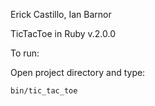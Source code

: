 Erick Castillo, Ian Barnor

TicTacToe in Ruby v.2.0.0

To run:

  Open project directory and type:

    bin/tic_tac_toe
